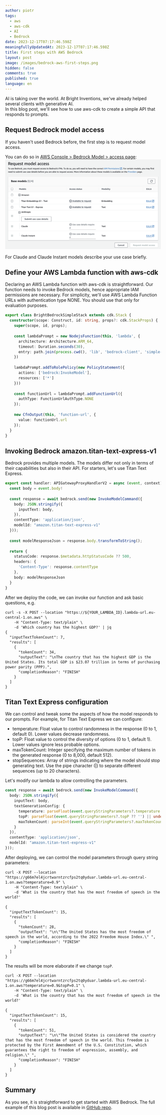 ```yaml
---
author: piotr
tags:
  - aws
  - aws-cdk
  - AI
  - Bedrock
date: 2023-12-17T07:17:46.598Z
meaningfullyUpdatedAt: 2023-12-17T07:17:46.598Z
title: First steps with AWS Bedrock
layout: post
image: /images/bedrock-aws-first-steps.png
hidden: false
comments: true
published: true
language: en
---
```


AI is taking over the world. At Bright Inventions, we've already helped several clients with generative AI.  
In this blog post, we'll see how to use aws-cdk to create a simple API that responds to prompts.

## Request Bedrock model access

If you haven't used Bedrock before, the first step is to request model access.

You can do so
in [AWS Console > Bedrock Model > access page](https://eu-central-1.console.aws.amazon.com/bedrock/home?region=eu-central-1#/modelaccess):
![bedrock-request-model-access.png](../../static/images/bedrock-request-model-access.png "Request model access")

For Claude and Claude Instant models describe your use case briefly.

## Define your AWS Lambda function with aws-cdk

Declaring an AWS Lambda function with aws-cdk is straightforward. Our function needs to invoke Bedrock models, hence
appropriate IAM permissions are necessary. For simplicity, we'll use AWS Lambda Function URLs with authentication type
NONE.
You should use that only for evaluation purposes.

```typescript
export class BrightBedrockSimpleStack extends cdk.Stack {
  constructor(scope: Construct, id: string, props?: cdk.StackProps) {
    super(scope, id, props);

    const lambdaPrompt = new NodejsFunction(this, 'lambda', {
      architecture: Architecture.ARM_64,
      timeout: Duration.seconds(30),
      entry: path.join(process.cwd(), 'lib', 'bedrock-client', 'simple-api.lambda.ts'),
    })

    lambdaPrompt.addToRolePolicy(new PolicyStatement({
      actions: ['bedrock:InvokeModel'],
      resources: ['*']
    }))

    const functionUrl = lambdaPrompt.addFunctionUrl({
      authType: FunctionUrlAuthType.NONE
    });

    new CfnOutput(this, 'function-url', {
      value: functionUrl.url
    });
  }
}
```

## Invoking Bedrock amazon.titan-text-express-v1

Bedrock provides multiple models. The models differ not only in terms of their capabilities but also in their API. For
starters, let's use Titan Text Express.

```typescript
export const handler: APIGatewayProxyHandlerV2 = async (event, context) => {
  const body = event.body!

  const response = await bedrock.send(new InvokeModelCommand({
    body: JSON.stringify({
      inputText: body,
    }),
    contentType: 'application/json',
    modelId: "amazon.titan-text-express-v1"
  }));

  const modelResponseJson = response.body.transformToString();

  return {
    statusCode: response.$metadata.httpStatusCode ?? 500,
    headers: {
      'Content-Type': response.contentType
    },
    body: modelResponseJson
  }
}
```

After we deploy the code, we can invoke our function and ask basic questions, e.g.

```shell
curl -s -X POST --location "https://${YOUR_LAMBDA_ID}.lambda-url.eu-central-1.on.aws" \
    -H "Content-Type: text/plain" \
    -d 'Which country has the highest GDP?' | jq
{
  "inputTextTokenCount": 7,
  "results": [
    {
      "tokenCount": 34,
      "outputText": "\nThe country that has the highest GDP is the United States. Its total GDP is $23.07 trillion in terms of purchasing power parity (PPP).",
      "completionReason": "FINISH"
    }
  ]
}

```

## Titan Text Express configuration

We can control and tweak some the aspects of how the model responds to our prompts. For example, for Titan Text Express
we can
configure:

- temperature: Float value to control randomness in the response (0 to 1, default 0). Lower values decrease randomness.
- topP: Float value to control the diversity of options (0 to 1, default 1). Lower values ignore less probable options.
- maxTokenCount: Integer specifying the maximum number of tokens in the generated response (0 to 8,000, default 512).
- stopSequences: Array of strings indicating where the model should stop generating text. Use the pipe character (|) to
  separate different sequences (up to 20 characters).

Let's modify our lambda to allow controlling the parameters.

```typescript
const response = await bedrock.send(new InvokeModelCommand({
  body: JSON.stringify({
    inputText: body,
    textGenerationConfig: {
      temperature: parseFloat(event.queryStringParameters?.temperature ?? '') || undefined,
      topP: parseFloat(event.queryStringParameters?.topP ?? '') || undefined,
      maxTokenCount: parseInt(event.queryStringParameters?.maxTokenCount ?? '') || undefined,
    }
  }),
  contentType: 'application/json',
  modelId: "amazon.titan-text-express-v1"
}));
```

After deploying, we can control the model parameters through query string parameters:

```shell
curl -X POST --location "https://g66m7el4jcrtwarntzrcfps2tq0yduar.lambda-url.eu-central-1.on.aws?temperature=0.9" \
    -H "Content-Type: text/plain" \
    -d 'What is the country that has the most freedom of speech in the world?'
    
{
  "inputTextTokenCount": 15,
  "results": [
    {
      "tokenCount": 28,
      "outputText": "\n\"The United States has the most freedom of speech in the world, according to the 2022 Freedom House Index.\" ",
      "completionReason": "FINISH"
    }
  ]
}    
```

The results will be more elaborate if we change `topP`.

```shell
curl -X POST --location "https://g66m7el4jcrtwarntzrcfps2tq0yduar.lambda-url.eu-central-1.on.aws?temperature=0.9&topP=0.1" \
    -H "Content-Type: text/plain" \
    -d 'What is the country that has the most freedom of speech in the world?'
    
{
  "inputTextTokenCount": 15,
  "results": [
    {
      "tokenCount": 51,
      "outputText": "\n\"The United States is considered the country that has the most freedom of speech in the world. This freedom is protected by the First Amendment of the U.S. Constitution, which guarantees the right to freedom of expression, assembly, and religion.\" ",
      "completionReason": "FINISH"
    }
  ]
}    
```

## Summary

As you see, it is straightforward to get started with AWS Bedrock. The full example of this blog post is available in
[GitHub repo](https://github.com/bright/bright-aws-cdk-bedrock).

